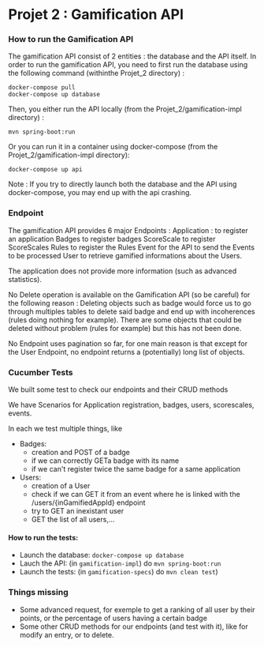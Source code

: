 # Projet 2 : Gamification API

### How to run the Gamification API

The gamification API consist of 2 entities : the database and the API itself. In order to run the gamification API, you need to first run the database using the following command (withinthe Projet_2 directory) : 
```
docker-compose pull
docker-compose up database
```
Then, you either run the API locally (from the Projet_2/gamification-impl directory) :
```
mvn spring-boot:run
```
Or you can run it in a container using docker-compose (from the Projet_2/gamification-impl directory): 
```
docker-compose up api
```
Note : If you try to directly launch both the database and the API using docker-compose, you may end up with the api crashing.

### Endpoint

The gamification API provides 6 major Endpoints : 
Application : to register an application
Badges to register badges
ScoreScale to register ScoreScales
Rules to register the Rules
Event for the API to send the Events to be processed
User to retrieve gamified informations about the Users.

The application does not provide more information (such as advanced statistics).

No Delete operation is available on the Gamification API (so be careful) for the following reason : 
Deleting objects such as badge would force us to go through multiples tables to delete said badge and end up with incoherences (rules doing nothing for example).
There are some objects that could be deleted without problem (rules for example) but this has not been done.

No Endpoint uses pagination so far, for one main reason is that except for the User Endpoint, no endpoint returns a (potentially) long list of objects.



### Cucumber Tests

We built some test to check our endpoints and their CRUD methods

We have Scenarios for Application registration, badges, users, scorescales, events.

In each we test multiple things, like

* Badges:
  * creation and POST of a badge
  * if we can correctly GETa badge with its name
  * if we can't register twice the same badge for a same application
* Users:
  * creation of a User
  * check if we can GET it from an event where he is linked with the /users/{inGamifiedAppId} endpoint
  * try to GET an inexistant user
  * GET the list of all users,...

#### How to run the tests:

* Launch the database: `docker-compose up database`
* Lauch the API: (in `gamification-impl`) do `mvn spring-boot:run`
* Launch the tests: (in `gamification-specs`) do  `mvn clean test`)

### Things missing

* Some advanced request, for exemple to get a ranking of all user by their points, or the percentage of users having a certain badge
* Some other CRUD methods for our endpoints (and test with it), like for modify an entry, or to delete.




